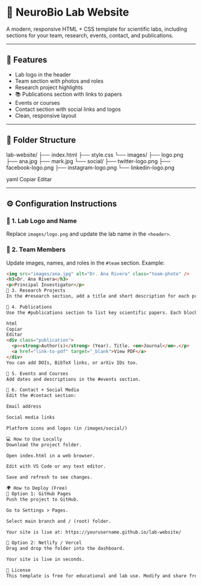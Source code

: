 # 🧬 NeuroBio Lab Website

A modern, responsive HTML + CSS template for scientific labs, including sections for your team, research, events, contact, and publications.

---

## 🚀 Features

- Lab logo in the header
- Team section with photos and roles
- Research project highlights
- 📚 Publications section with links to papers
- Events or courses
- Contact section with social links and logos
- Clean, responsive layout

---

## 📁 Folder Structure

lab-website/
├── index.html
├── style.css
└── images/
├── logo.png
├── ana.jpg
├── mark.jpg
└── social/
├── twitter-logo.png
├── facebook-logo.png
├── instagram-logo.png
└── linkedin-logo.png

yaml
Copiar
Editar

---

## ⚙️ Configuration Instructions

### 🔹 1. Lab Logo and Name
Replace `images/logo.png` and update the lab name in the `<header>`.

### 🔹 2. Team Members
Update images, names, and roles in the `#team` section. Example:

```html
<img src="images/ana.jpg" alt="Dr. Ana Rivera" class="team-photo" />
<h3>Dr. Ana Rivera</h3>
<p>Principal Investigator</p>
🔹 3. Research Projects
In the #research section, add a title and short description for each project.

🔹 4. Publications
Use the #publications section to list key scientific papers. Each block includes:

html
Copiar
Editar
<div class="publication">
  <p><strong>Author(s)</strong> (Year). Title. <em>Journal</em>.</p>
  <a href="link-to-pdf" target="_blank">View PDF</a>
</div>
You can add DOIs, BibTeX links, or arXiv IDs too.

🔹 5. Events and Courses
Add dates and descriptions in the #events section.

🔹 6. Contact + Social Media
Edit the #contact section:

Email address

Social media links

Platform icons and logos (in /images/social/)

💻 How to Use Locally
Download the project folder.

Open index.html in a web browser.

Edit with VS Code or any text editor.

Save and refresh to see changes.

🌍 How to Deploy (Free)
🔹 Option 1: GitHub Pages
Push the project to GitHub.

Go to Settings > Pages.

Select main branch and / (root) folder.

Your site is live at: https://yourusername.github.io/lab-website/

🔹 Option 2: Netlify / Vercel
Drag and drop the folder into the dashboard.

Your site is live in seconds.

🧾 License
This template is free for educational and lab use. Modify and share freely.